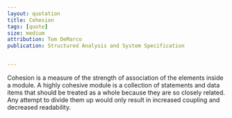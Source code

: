 ```yaml
---
layout: quotation
title: Cohesion
tags: [quote]
size: medium
attribution: Tom DeMarco
publication: Structured Analysis and System Specification


---
```


Cohesion is a measure of the strength of association of the elements inside a module. A highly cohesive module is a collection of statements
and data items that should be treated as a whole because they are so closely related. Any attempt to divide them up would only result in
increased coupling and decreased readability.

